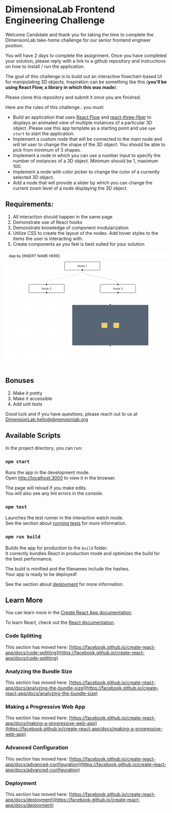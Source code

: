 # DimensionaLab Frontend Engineering Challenge

Welcome Candidate and thank you for taking the time to complete the DimensionLab take-home challenge for our senior frontend engineer position.

You will have 2 days to complete the assignment. Once you have completed your solution, please reply with a link to a github repository and instructions on how to install / run the application.

The goal of this challenge is to build out an interactive flowchart-based UI for manipulating 3D objects. Inspiration can be something like this (**you'll be using React Flow, a library in which this was made**): 

Please clone this repository and submit it once you are finished.

Here are the rules of this challenge.. you must:

- Build an application that uses [React Flow](https://github.com/wbkd/react-flow) and [react-three-fiber](https://github.com/pmndrs/react-three-fiber) to displays an animated view of multiple instances of a particular 3D object. Please use this app template as a starting point and use `npm start` to start the application.
- Implement a custom node that will be connected to the main node and will let user to change the shape of the 3D object. You should be able to pick from minimum of 3 shapes.
- Implement a node in which you can use a number input to specify the number of instances of a 3D object. Minimum should be 1, maximum 100.
- Implement a node with color picker to change the color of a currently selected 3D object.
- Add a node that will provide a slider by which you can change the current zoom level of a node displaying the 3D object.

## Requirements:
 1) All interaction should happen in the same page
 2) Demonstrate use of React hooks
 3) Demonstrate knowledge of component modularization
 4) Utilize CSS to create the layout of the nodes. Add hover styles to the items the user is interacting with.
 5) Create components as you feel is best suited for your solution

![App starter template](src/app-template.png?raw=true "App starter template")

## Bonuses
2) Make it pretty
3) Make it accessible
4) Add unit tests

  Good luck and if you have questions, please reach out to us at DimensionLab.hello@dimensionlab.org

## Available Scripts

In the project directory, you can run:

### `npm start`

Runs the app in the development mode.\
Open [http://localhost:3000](http://localhost:3000) to view it in the browser.

The page will reload if you make edits.\
You will also see any lint errors in the console.

### `npm test`

Launches the test runner in the interactive watch mode.\
See the section about [running tests](https://facebook.github.io/create-react-app/docs/running-tests) for more information.

### `npm run build`

Builds the app for production to the `build` folder.\
It correctly bundles React in production mode and optimizes the build for the best performance.

The build is minified and the filenames include the hashes.\
Your app is ready to be deployed!

See the section about [deployment](https://facebook.github.io/create-react-app/docs/deployment) for more information.

## Learn More

You can learn more in the [Create React App documentation](https://facebook.github.io/create-react-app/docs/getting-started).

To learn React, check out the [React documentation](https://reactjs.org/).

### Code Splitting

This section has moved here: [https://facebook.github.io/create-react-app/docs/code-splitting](https://facebook.github.io/create-react-app/docs/code-splitting)

### Analyzing the Bundle Size

This section has moved here: [https://facebook.github.io/create-react-app/docs/analyzing-the-bundle-size](https://facebook.github.io/create-react-app/docs/analyzing-the-bundle-size)

### Making a Progressive Web App

This section has moved here: [https://facebook.github.io/create-react-app/docs/making-a-progressive-web-app](https://facebook.github.io/create-react-app/docs/making-a-progressive-web-app)

### Advanced Configuration

This section has moved here: [https://facebook.github.io/create-react-app/docs/advanced-configuration](https://facebook.github.io/create-react-app/docs/advanced-configuration)

### Deployment

This section has moved here: [https://facebook.github.io/create-react-app/docs/deployment](https://facebook.github.io/create-react-app/docs/deployment)
